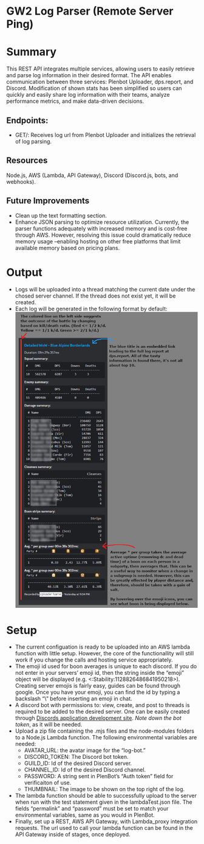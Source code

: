 # GW2 Log Parser (Remote Server Ping)

# Summary 
This REST API integrates multiple services, allowing users to easily retrieve and parse log information in their desired format. The API enables communication between three services: Plenbot Uploader, dps.report, and Discord. Modification of shown stats has been simplified so users can quickly and easily share log information with their teams, analyze performance metrics, and make data-driven decisions.

## Endpoints:
- GET/: Receives log url from Plenbot Uploader and initializes the retrieval of log parsing.
## Resources
Node.js, AWS (Lambda, API Gateway), Discord (Discord.js, bots, and webhooks). 

## Future Improvements
- Clean up the text formatting section.
- Enhance JSON parsing to optimize resource utilization. Currently, the parser functions adequately with increased memory and is cost-free through AWS. However, resolving this issue could dramatically reduce memory usage –enabling hosting on other free platforms that limit available memory based on pricing plans.

# Output 
- Logs will be uploaded into a thread matching the current date under the chosed server channel. If the thread does not exist yet, it will be created. 
- Each log will be generated in the following format by default: 
![Example output of the rest api.](/details/logParsingExample.png)


# Setup
- The current configuation is ready to be uploaded into an AWS lambda function with little setup. However, the core of the functionallity will still work if you change the calls and hosting service appropriately. 
- The emoji id used for boon averages is unique to each discord. If you do not enter in your servers’ emoji id, then the string inside the “emoji” object will be displayed (e.g. <:Stability:1128826486841950218>).  Creating server emojis is fairly easy, guides can be found through google. Once you have your emoji, you can find the id by typing a backslash “\” before inserting an emoji in chat.  
- A discord bot with permissions to: view, create, and post to threads is required to be added to the desired server. One can be easily created through [Discords application development site](https://discord.com/developers/applications). _Note down the bot token_, as it will be needed.
- Upload a zip file containing the .mjs files and the node-modules folders to a Node.js Lambda function. The following environmental variables are needed: 
	- AVATAR_URL: the avatar image for the “log-bot.”
	- DISCORD_TOKEN: The Discord bot token. 
	- GUILD_ID: Id of the desired Discord server.
	- CHANNEL_ID: Id of the desired Discord channel.
	- PASSWORD: A string  sent in PlenBot’s “Auth token” field for verificaiton of use.
	- THUMBNAIL: The image to be shown on the top right of the log. 
- The lambda function should be able to successfully upload to the server when run with the test statement given in the lambdaTest.json file. The fields “permalink” and “password” must be set to match your environmental variables, same as you would in PlenBot.
- Finally, set up a REST, AWS API Gateway, with Lambda_proxy integration requests. The url used to call your lambda function can be found in the API Gateway inside of stages, once deployed.


